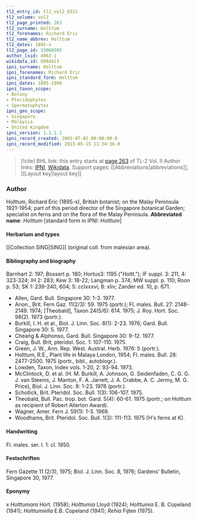 ```yaml
---
tl2_entry_id: tl2_vol2_0321
tl2_volume: vol2
tl2_page_printed: 263
tl2_surname: Holttum
tl2_forenames: Richard Eric
tl2_name_abbrev: Holttum
tl2_dates: 1895-x
tl2_page_id: 33068505
author_lsid: 4063-1
wikidata_id: Q984413
ipni_surname: Holttum
ipni_forenames: Richard Eric
ipni_standard_form: Holttum
ipni_dates: 1895-1990
ipni_taxon_scope: 
- Botany
- Pteridophytes
- Spermatophytes
ipni_geo_scope: 
- Singapore
- Malaysia
- United Kingdom
ipni_version: 1.1.1.1
ipni_record_created: 2003-07-02 00:00:00.0
ipni_record_modified: 2013-05-15 11:34:36.0
---
```


> [!cite] BHL link: this entry starts at [page 263](https://www.biodiversitylibrary.org/page/33068505) of TL-2 Vol. II
> Author links: [IPNI](https://www.ipni.org/a/4063-1), [Wikidata](https://www.wikidata.org/wiki/Q984413). Support pages: [[Abbreviations|abbreviations]], [[Layout key|layout key]]

### Author

Holttum, Richard Eric (1895-x), British botanist; on the Malay Peninsula 1921-1954; part of this period director of the Singapore botanical Garden; specialist on ferns and on the flora of the Malay Peninsula. 
**Abbreviated name**: *Holttum* \[standard form in IPNI: *Holttum*\]

#### Herbarium and types

[[Collection SING|SING]] (original coll. from malesian area).

#### Bibliography and biography

Barnhart 2: 197; Bossert p. 180; Hortus3: 1195 ("Holtt."); IF suppl. 3: 211, 4: 323-324; IH 2: 283; Kew 3: 18-22; Langman p. 374; MW suppl. p. 110; Roon p. 53; SK 1: 239-240, 604; 5: cclxxxvi; 8: xliv; Zander ed. 10, p. 671.
- Allen, Gard. Bull. Singapore 30: 1-3. 1977.
- Anon., Brit. Fern Gaz. 11(2/3): 59. 1975 (portr.); Fl. males. Bull. 27: 2148-2149. 1974; \[Theobald\], Taxon 24(5/6): 614. 1975; J. Roy. Hort. Soc. 98(2). 1973 (portr.).
- Burkill, I. H. et al., Biol. J. Linn. Soc. 8(1): 2-23. 1976; Gard. Bull. Singapore 30: 5. 1977.
- Cheang & Alphonso, Gard. Bull. Singapore 30: 9-12. 1977.
- Craig, Bull. Brit, pteridol. Soc. 1: 107-110. 1975.
- Green, J. W., Ann. Rep. West. Austral. Herb. 1976: 5 (portr.).
- Holttum, R.E., Plant life in Malaya London, 1954; Fl. males. Bull. 28: 2477-2500. 1975 (portr., bibl., autobiogr.).
- Lowden, Taxon, Index vols. 1-20, 2: 93-94. 1973.
- McClintock, D. et al. (H. M. Burkill, A. Johnson, G. Seidenfaden, C. G. G. J. van Steenis, J. Manton, F. A. Jarrett, J. A. Crabbe, A. C. Jermy, M. G. Price), Biol. J. Linn. Soc. 8: 1-23. 1976 (portr.).
- Schollick, Brit. Pteridol. Soc. Bull. 1(3): 106-107. 1975.
- Theobald, Bull. Pac. trop. bot. Gard. 5(4): 60-61. 1975 (portr.; on Holttum as recipient of Robert Allerton Award).
- Wagner, Amer. Fern J. 59(1): 1-3. 1969.
- Woodhams, Brit. Pteridol. Soc. Bull. 1(3): 111-113. 1975 (H's ferns at K).

#### Handwriting

Fl. males. ser. I. 1: cl. 1950.

#### Festschriften

Fern Gazette 11 (2/3), 1975; Biol. J. Linn. Soc. 8, 1976; Gardens' Bulletin, Singapore 30, 1977.

#### Eponymy

x *Holttumara* Hort. (1958); *Holttumia* Lloyd (1924); *Holttumia* E. B. Copeland (1941); *Holttumiella* E.B. Copeland (1941); *Rehia* Fijten (1975).

